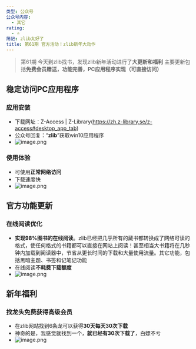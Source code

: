 ```yaml
---
类型: 公众号
公众号内容:
  - 其它
rating:
  - ⭐
简记: zlib太好了
title: 第61期 官方活动！zlib新年大动作
---
```


>第61期
>今天到zlib找书，发现zlib新年活动进行了**大更新和福利**
>主要更新包括**免费会员赠送，功能完善，PC应用程序实现（可直接访问）**

## 稳定访问PC应用程序

### 应用安装

- 下载网址：Z-Access | Z-Library(https://zh.z-library.se/z-access#desktop_app_tab)
- 公众号回复：“**zlib**”获取win10应用程序
- ![image.png](https://pic-go-42.oss-cn-guangzhou.aliyuncs.com/img/20240102184452.png)

### 使用体验

- 可使用**正常网络访问**
- 下载速度快
- ![image.png](https://pic-go-42.oss-cn-guangzhou.aliyuncs.com/img/20240102184958.png)

## 官方功能更新

### 在线阅读优化

- **实现98%图书的在线阅读**。zlib已经把几乎所有的藏书都转换成了网络可读的格式，使任何格式的书籍都可以直接在网站上阅读！甚至相当大书籍将在几秒钟内加载到阅读器中，节省从更长时间的下载和大量使用流量。其它功能，包括黑暗主题、书签和记笔记功能
- 在线阅读**不耗费下载额度**
- ![image.png](https://pic-go-42.oss-cn-guangzhou.aliyuncs.com/img/20240102185436.png)

## 新年福利

### 找龙头免费获得高级会员

- 在zlib网站找到6条龙可以获得**30天每天30次下载**
- 神奇的是，我感觉就找到一个，**就已经有30次下载了**，白嫖不亏
- ![image.png](https://pic-go-42.oss-cn-guangzhou.aliyuncs.com/img/20240102190502.png)





